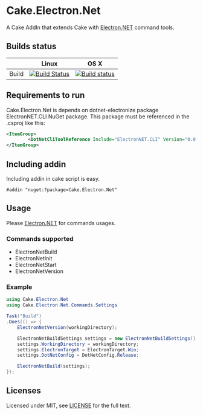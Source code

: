 # Cake.Electron.Net

A Cake AddIn that extends Cake with [Electron.NET](https://github.com/ElectronNET/Electron.NET) command tools.

## Builds status
|       | Linux | OS X |
|-------|-------|----------|
| Build | [![Build Status](https://travis-ci-job-status.herokuapp.com/badge/armutcom/Nancy.Serialization.Hyperion/master/linux)](https://travis-ci.org/armutcom/Nancy.Serialization.Hyperion)      | [![Build status](https://ci.appveyor.com/api/projects/status/p3aa0e87s5r2ihom/branch/master?svg=true)](https://ci.appveyor.com/project/Blind-Striker/cake-electron-net/branch/master)      |

## Requirements to run
Cake.Electron.Net is depends on dotnet-electronize package ElectronNET.CLI NuGet package. This package must be referenced in the .csproj like this:

```xml
<ItemGroup>
        <DotNetCliToolReference Include="ElectronNET.CLI" Version="0.0.9" />
</ItemGroup>
```

## Including addin
Including addin in cake script is easy.

```
#addin "nuget:?package=Cake.Electron.Net"
```

## Usage
Please [Electron.NET](https://github.com/ElectronNET/Electron.NET) for commands usages.

### Commands supported
* ElectronNetBuild
* ElectronNetInit
* ElectronNetStart
* ElectronNetVersion

### Example
```csharp
using Cake.Electron.Net
using Cake.Electron.Net.Commands.Settings

Task("Build")
.Does(() => {    
    ElectronNetVersion(workingDirectory);

    ElectronNetBuildSettings settings = new ElectronNetBuildSettings();
    settings.WorkingDirectory = workingDirectory;
    settings.ElectronTarget = ElectronTarget.Win;
    settings.DotNetConfig = DotNetConfig.Release;

    ElectronNetBuild(settings);
});
```

## Licenses
Licensed under MIT, see [LICENSE](LICENSE) for the full text.